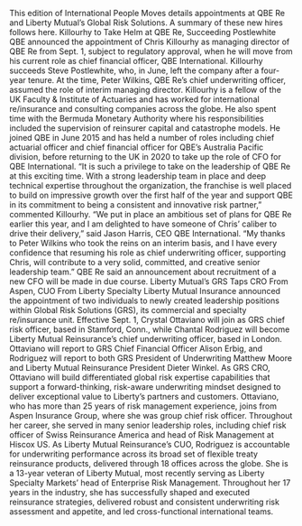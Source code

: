This edition of International People Moves details appointments at QBE Re and Liberty Mutual’s Global Risk Solutions.
A summary of these new hires follows here.
Killourhy to Take Helm at QBE Re, Succeeding Postlewhite
QBE announced the appointment of Chris Killourhy as managing director of QBE Re from Sept. 1, subject to regulatory approval, when he will move from his current role as chief financial officer, QBE International.
Killourhy succeeds Steve Postlewhite, who, in June, left the company after a four-year tenure. At the time, Peter Wilkins, QBE Re’s chief underwriting officer, assumed the role of interim managing director.
Killourhy is a fellow of the UK Faculty & Institute of Actuaries and has worked for international re/insurance and consulting companies across the globe. He also spent time with the Bermuda Monetary Authority where his responsibilities included the supervision of reinsurer capital and catastrophe models.
He joined QBE in June 2015 and has held a number of roles including chief actuarial officer and chief financial officer for QBE’s Australia Pacific division, before returning to the UK in 2020 to take up the role of CFO for QBE International.
“It is such a privilege to take on the leadership of QBE Re at this exciting time. With a strong leadership team in place and deep technical expertise throughout the organization, the franchise is well placed to build on impressive growth over the first half of the year and support QBE in its commitment to being a consistent and innovative risk partner,” commented Killourhy.
“We put in place an ambitious set of plans for QBE Re earlier this year, and I am delighted to have someone of Chris’ caliber to drive their delivery,” said Jason Harris, CEO QBE International. “My thanks to Peter Wilkins who took the reins on an interim basis, and I have every confidence that resuming his role as chief underwriting officer, supporting Chris, will contribute to a very solid, committed, and creative senior leadership team.”
QBE Re said an announcement about recruitment of a new CFO will be made in due course.
Liberty Mutual’s GRS Taps CRO From Aspen, CUO From Liberty Specialty
Liberty Mutual Insurance announced the appointment of two individuals to newly created leadership positions within Global Risk Solutions (GRS), its commercial and specialty re/insurance unit.
Effective Sept. 1, Crystal Ottaviano will join as GRS chief risk officer, based in Stamford, Conn., while Chantal Rodriguez will become Liberty Mutual Reinsurance’s chief underwriting officer, based in London.
Ottaviano will report to GRS Chief Financial Officer Alison Erbig, and Rodriguez will report to both GRS President of Underwriting Matthew Moore and Liberty Mutual Reinsurance President Dieter Winkel.
As GRS CRO, Ottaviano will build differentiated global risk expertise capabilities that support a forward-thinking, risk-aware underwriting mindset designed to deliver exceptional value to Liberty’s partners and customers. Ottaviano, who has more than 25 years of risk management experience, joins from Aspen Insurance Group, where she was group chief risk officer. Throughout her career, she served in many senior leadership roles, including chief risk officer of Swiss Reinsurance America and head of Risk Management at Hiscox US.
As Liberty Mutual Reinsurance’s CUO, Rodriguez is accountable for underwriting performance across its broad set of flexible treaty reinsurance products, delivered through 18 offices across the globe. She is a 13-year veteran of Liberty Mutual, most recently serving as Liberty Specialty Markets’ head of Enterprise Risk Management. Throughout her 17 years in the industry, she has successfully shaped and executed reinsurance strategies, delivered robust and consistent underwriting risk assessment and appetite, and led cross-functional international teams.